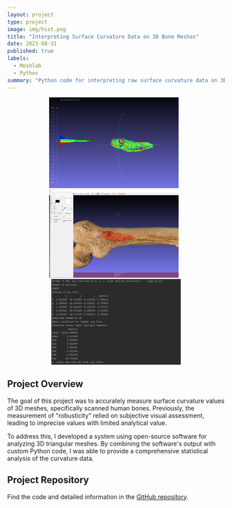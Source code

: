 ```yaml
---
layout: project
type: project
image: img/hist.png
title: "Interpreting Surface Curvature Data on 3D Bone Meshes"
date: 2023-08-31
published: true
labels:
  - Meshlab
  - Python
summary: "Python code for interpreting raw surface curvature data on 3D bone meshes."
---
```


<div align="center">
  <img src="../img/hist.png" alt="Histogram" width="300px" style="margin-right: 10px">
  <img src="../img/selection.png" alt="Selection" width="300px" style="margin-right: 10px">
  <img src="../img/robusticity_ss.jpg" alt="Robusticity" width="300px">
</div>

## Project Overview

The goal of this project was to accurately measure surface curvature values of 3D meshes, specifically scanned human bones. Previously, the measurement of "robusticity" relied on subjective visual assessment, leading to imprecise values with limited analytical value.

To address this, I developed a system using open-source software for analyzing 3D triangular meshes. By combining the software's output with custom Python code, I was able to provide a comprehensive statistical analysis of the curvature data.

## Project Repository

Find the code and detailed information in the [GitHub repository](https://github.com/daomcgill/meshlab-bone-robusticity).
